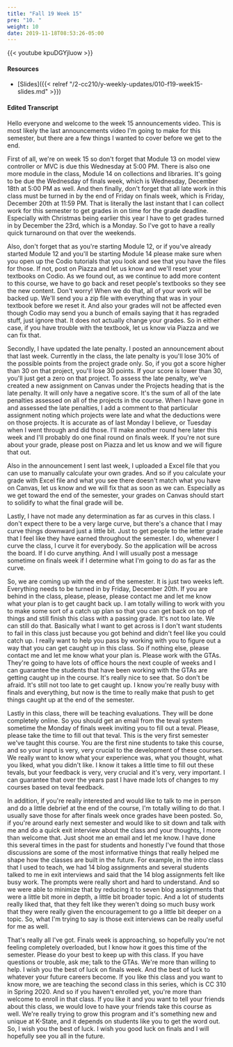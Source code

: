 ```yaml
---
title: "Fall 19 Week 15"
pre: "10. "
weight: 10
date: 2019-11-18T08:53:26-05:00
---
```


{{< youtube kpuDGYjluow >}}

#### Resources

* [Slides]({{< relref "/2-cc210/y-weekly-updates/010-f19-week15-slides.md" >}})

#### Edited Transcript

Hello everyone and welcome to the week 15 announcements video. This is most likely the last announcements video I'm going to make for this semester, but there are a few things I wanted to cover before we get to the end.

First of all, we're on week 15 so don't forget that Module 13 on model view controller or MVC is due this Wednesday at 5:00 PM. There is also one more module in the class, Module 14 on collections and libraries. It's going to be due the Wednesday of finals week, which is Wednesday, December 18th at 5:00 PM as well. And then finally, don't forget that all late work in this class must be turned in by the end of Friday on finals week, which is Friday, December 20th at 11:59 PM. That is literally the last instant that I can collect work for this semester to get grades in on time for the grade deadline. Especially with Christmas being earlier this year I have to get grades turned in by December the 23rd, which is a Monday. So I've got to have a really quick turnaround on that over the weekends.

Also, don't forget that as you're starting Module 12, or if you've already started Module 12 and you'll be starting Module 14 please make sure when you open up the Codio tutorials that you look and see that you have the files for those. If not, post on Piazza and let us know and we'll reset your textbooks on Codio. As we found out, as we continue to add more content to this course, we have to go back and reset people's textbooks so they see the new content. Don't worry! When we do that, all of your work will be backed up. We'll send you a zip file with everything that was in your textbook before we reset it. And also your grades will not be affected even though Codio may send you a bunch of emails saying that it has regraded stuff, just ignore that. It does not actually change your grades. So in either case, if you have trouble with the textbook, let us know via Piazza and we can fix that.

Secondly, I have updated the late penalty. I posted an announcement about that last week. Currently in the class, the late penalty is you'll lose 30% of the possible points from the project grade only. So, if you got a score higher than 30 on that project, you'll lose 30 points. If your score is lower than 30, you'll just get a zero on that project. To assess the late penalty, we've created a new assignment on Canvas under the Projects heading that is the late penalty. It will only have a negative score. It's the sum of all of the late penalties assessed on all of the projects in the course. When I have gone in and assessed the late penalties, I add a comment to that particular assignment noting which projects were late and what the deductions were on those projects. It is accurate as of last Monday I believe, or Tuesday when I went through and did those. I'll make another round here later this week and I'll probably do one final round on finals week. If you're not sure about your grade, please post on Piazza and let us know and we will figure that out.

Also in the announcement I sent last week, I uploaded a Excel file that you can use to manually calculate your own grades. And so if you calculate your grade with Excel file and what you see there doesn't match what you have on Canvas, let us know and we will fix that as soon as we can. Especially as we get toward the end of the semester, your grades on Canvas should start to solidify to what the final grade will be.

Lastly, I have not made any determination as far as curves in this class. I don't expect there to be a very large curve, but there's a chance that I may curve things downward just a little bit. Just to get people to the letter grade that I feel like they have earned throughout the semester. I do, whenever I curve the class, I curve it for everybody. So the application will be across the board. If I do curve anything. And I will usually post a message sometime on finals week if I determine what I'm going to do as far as the curve.

So, we are coming up with the end of the semester. It is just two weeks left. Everything needs to be turned in by Friday, December 20th. If you are behind in the class, please, please, please contact me and let me know what your plan is to get caught back up. I am totally willing to work with you to make some sort of a catch up plan so that you can get back on top of things and still finish this class with a passing grade. It's not too late. We can still do that. Basically what I want to get across is I don't want students to fail in this class just because you got behind and didn't feel like you could catch up. I really want to help you pass by working with you to figure out a way that you can get caught up in this class. So if nothing else, please contact me and let me know what your plan is. Please work with the GTAs. They're going to have lots of office hours the next couple of weeks and I can guarantee the students that have been working with the GTAs are getting caught up in the course. It's really nice to see that. So don't be afraid. It's still not too late to get caught up. I know you're really busy with finals and everything, but now is the time to really make that push to get things caught up at the end of the semester.

Lastly in this class, there will be teaching evaluations. They will be done completely online. So you should get an email from the teval system sometime the Monday of finals week inviting you to fill out a teval. Please, please take the time to fill out that teval. This is the very first semester we've taught this course. You are the first nine students to take this course, and so your input is very, very crucial to the development of these courses. We really want to know what your experience was, what you thought, what you liked, what you didn't like. I know it takes a little time to fill out these tevals, but your feedback is very, very crucial and it's very, very important. I can guarantee that over the years past I have made lots of changes to my courses based on teval feedback.

In addition, if you're really interested and would like to talk to me in person and do a little debrief at the end of the course, I'm totally willing to do that. I usually save those for after finals week once grades have been posted. So, if you're around early next semester and would like to sit down and talk with me and do a quick exit interview about the class and your thoughts, I more than welcome that. Just shoot me an email and let me know. I have done this several times in the past for students and honestly I've found that those discussions are some of the most informative things that really helped me shape how the classes are built in the future. For example, in the intro class that I used to teach, we had 14 blog assignments and several students talked to me in exit interviews and said that the 14 blog assignments felt like busy work. The prompts were really short and hard to understand. And so we were able to minimize that by reducing it to seven blog assignments that were a little bit more in depth, a little bit broader topic. And a lot of students really liked that, that they felt like they weren't doing so much busy work that they were really given the encouragement to go a little bit deeper on a topic. So, what I'm trying to say is those exit interviews can be really useful for me as well.

That's really all I've got. Finals week is approaching, so hopefully you're not feeling completely overloaded, but I know how it goes this time of the semester. Please do your best to keep up with this class. If you have questions or trouble, ask me; talk to the GTAs. We're more than willing to help. I wish you the best of luck on finals week. And the best of luck to whatever your future careers become. If you like this class and you want to know more, we are teaching the second class in this series, which is CC 310 in Spring 2020. And so if you haven't enrolled yet, you're more than welcome to enroll in that class. If you like it and you want to tell your friends about this class, we would love to have your friends take this course as well. We're really trying to grow this program and it's something new and unique at K-State, and it depends on students like you to get the word out. So, I wish you the best of luck. I wish you good luck on finals and I will hopefully see you all in the future.
